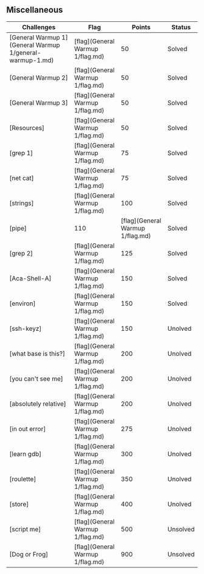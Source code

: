 ## Miscellaneous
|Challenges|Flag|Points|Status|
|-|-|-|-|
|[General Warmup 1](General Warmup 1/general-warmup-1.md)|[flag](General Warmup 1/flag.md)|50|Solved|
|[General Warmup 2]|[flag](General Warmup 1/flag.md)|50|Solved|
|[General Warmup 3]|[flag](General Warmup 1/flag.md)|50|Solved|
|[Resources]|[flag](General Warmup 1/flag.md)|50|Solved|
|[grep 1]|[flag](General Warmup 1/flag.md)|75|Solved|
|[net cat]|[flag](General Warmup 1/flag.md)|75|Solved|
|[strings]|[flag](General Warmup 1/flag.md)|100|Solved|
|[pipe]|110|[flag](General Warmup 1/flag.md)|Solved|
|[grep 2]|[flag](General Warmup 1/flag.md)|125|Solved|
|[Aca-Shell-A]|[flag](General Warmup 1/flag.md)|150|Solved|
|[environ]|[flag](General Warmup 1/flag.md)|150|Solved|
|[ssh-keyz]|[flag](General Warmup 1/flag.md)|150|Unolved|
|[what base is this?]|[flag](General Warmup 1/flag.md)|200|Unolved|
|[you can't see me]|[flag](General Warmup 1/flag.md)|200|Unolved|
|[absolutely relative]|[flag](General Warmup 1/flag.md)|200|Unolved|
|[in out error]|[flag](General Warmup 1/flag.md)|275|Unolved|
|[learn gdb]|[flag](General Warmup 1/flag.md)|300|Unolved|
|[roulette]|[flag](General Warmup 1/flag.md)|350|Unolved|
|[store]|[flag](General Warmup 1/flag.md)|400|Unolved|
|[script me]|[flag](General Warmup 1/flag.md)|500|Unsolved|
|[Dog or Frog]|[flag](General Warmup 1/flag.md)|900|Unsolved|
